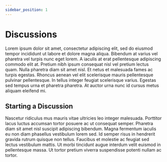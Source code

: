 ```yaml
---
sidebar_position: 1
---
```


# Discussions

Lorem ipsum dolor sit amet, consectetur adipiscing elit, sed do eiusmod tempor incididunt ut labore et dolore magna aliqua. Bibendum at varius vel pharetra vel turpis nunc eget lorem. A iaculis at erat pellentesque adipiscing commodo elit at. Pretium nibh ipsum consequat nisl vel pretium lectus quam. Nulla pharetra diam sit amet nisl. Et netus et malesuada fames ac turpis egestas. Rhoncus aenean vel elit scelerisque mauris pellentesque pulvinar pellentesque. In tellus integer feugiat scelerisque varius. Egestas sed tempus urna et pharetra pharetra. At auctor urna nunc id cursus metus aliquam eleifend mi.

## Starting a Discussion

Nascetur ridiculus mus mauris vitae ultricies leo integer malesuada. Porttitor lacus luctus accumsan tortor posuere ac ut consequat semper. Pharetra diam sit amet nisl suscipit adipiscing bibendum. Magna fermentum iaculis eu non diam phasellus vestibulum lorem sed. Id semper risus in hendrerit gravida rutrum quisque non tellus. Faucibus et molestie ac feugiat sed lectus vestibulum mattis. Ut morbi tincidunt augue interdum velit euismod in pellentesque massa. Ut tortor pretium viverra suspendisse potenti nullam ac tortor.
